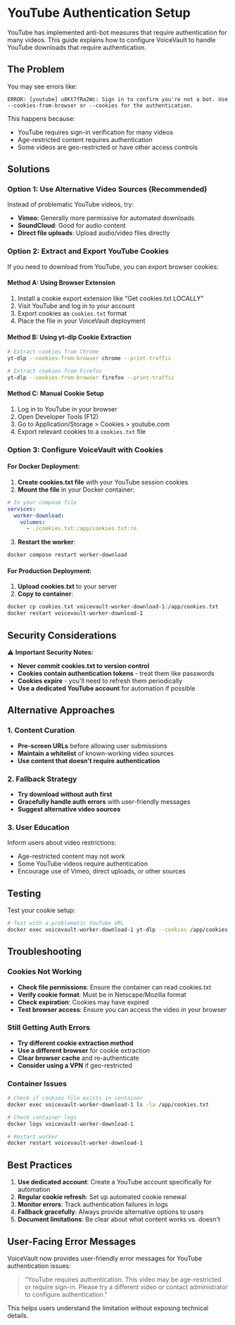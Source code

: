 # YouTube Authentication Setup

YouTube has implemented anti-bot measures that require authentication for many videos. This guide explains how to configure VoiceVault to handle YouTube downloads that require authentication.

## The Problem

You may see errors like:
```
ERROR: [youtube] u8Kt7fRa2Wc: Sign in to confirm you're not a bot. Use --cookies-from-browser or --cookies for the authentication.
```

This happens because:
- YouTube requires sign-in verification for many videos
- Age-restricted content requires authentication
- Some videos are geo-restricted or have other access controls

## Solutions

### Option 1: Use Alternative Video Sources (Recommended)
Instead of problematic YouTube videos, try:
- **Vimeo**: Generally more permissive for automated downloads
- **SoundCloud**: Good for audio content
- **Direct file uploads**: Upload audio/video files directly

### Option 2: Extract and Export YouTube Cookies

If you need to download from YouTube, you can export browser cookies:

#### Method A: Using Browser Extension
1. Install a cookie export extension like "Get cookies.txt LOCALLY"
2. Visit YouTube and log in to your account
3. Export cookies as `cookies.txt` format
4. Place the file in your VoiceVault deployment

#### Method B: Using yt-dlp Cookie Extraction
```bash
# Extract cookies from Chrome
yt-dlp --cookies-from-browser chrome --print-traffic

# Extract cookies from Firefox
yt-dlp --cookies-from-browser firefox --print-traffic
```

#### Method C: Manual Cookie Setup
1. Log in to YouTube in your browser
2. Open Developer Tools (F12)
3. Go to Application/Storage > Cookies > youtube.com
4. Export relevant cookies to a `cookies.txt` file

### Option 3: Configure VoiceVault with Cookies

#### For Docker Deployment:
1. **Create cookies.txt file** with your YouTube session cookies
2. **Mount the file** in your Docker container:

```yaml
# In your compose file
services:
  worker-download:
    volumes:
      - ./cookies.txt:/app/cookies.txt:ro
```

3. **Restart the worker**:
```bash
docker compose restart worker-download
```

#### For Production Deployment:
1. **Upload cookies.txt** to your server
2. **Copy to container**:
```bash
docker cp cookies.txt voicevault-worker-download-1:/app/cookies.txt
docker restart voicevault-worker-download-1
```

## Security Considerations

⚠️ **Important Security Notes:**
- **Never commit cookies.txt to version control**
- **Cookies contain authentication tokens** - treat them like passwords
- **Cookies expire** - you'll need to refresh them periodically
- **Use a dedicated YouTube account** for automation if possible

## Alternative Approaches

### 1. Content Curation
- **Pre-screen URLs** before allowing user submissions
- **Maintain a whitelist** of known-working video sources
- **Use content that doesn't require authentication**

### 2. Fallback Strategy
- **Try download without auth first**
- **Gracefully handle auth errors** with user-friendly messages
- **Suggest alternative video sources**

### 3. User Education
Inform users about video restrictions:
- Age-restricted content may not work
- Some YouTube videos require authentication
- Encourage use of Vimeo, direct uploads, or other sources

## Testing

Test your cookie setup:
```bash
# Test with a problematic YouTube URL
docker exec voicevault-worker-download-1 yt-dlp --cookies /app/cookies.txt "https://youtube.com/watch?v=VIDEO_ID"
```

## Troubleshooting

### Cookies Not Working
- **Check file permissions**: Ensure the container can read cookies.txt
- **Verify cookie format**: Must be in Netscape/Mozilla format
- **Check expiration**: Cookies may have expired
- **Test browser access**: Ensure you can access the video in your browser

### Still Getting Auth Errors
- **Try different cookie extraction method**
- **Use a different browser** for cookie extraction
- **Clear browser cache** and re-authenticate
- **Consider using a VPN** if geo-restricted

### Container Issues
```bash
# Check if cookies file exists in container
docker exec voicevault-worker-download-1 ls -la /app/cookies.txt

# Check container logs
docker logs voicevault-worker-download-1

# Restart worker
docker restart voicevault-worker-download-1
```

## Best Practices

1. **Use dedicated account**: Create a YouTube account specifically for automation
2. **Regular cookie refresh**: Set up automated cookie renewal
3. **Monitor errors**: Track authentication failures in logs
4. **Fallback gracefully**: Always provide alternative options to users
5. **Document limitations**: Be clear about what content works vs. doesn't

## User-Facing Error Messages

VoiceVault now provides user-friendly error messages for YouTube authentication issues:

> "YouTube requires authentication. This video may be age-restricted or require sign-in. Please try a different video or contact administrator to configure authentication."

This helps users understand the limitation without exposing technical details.
